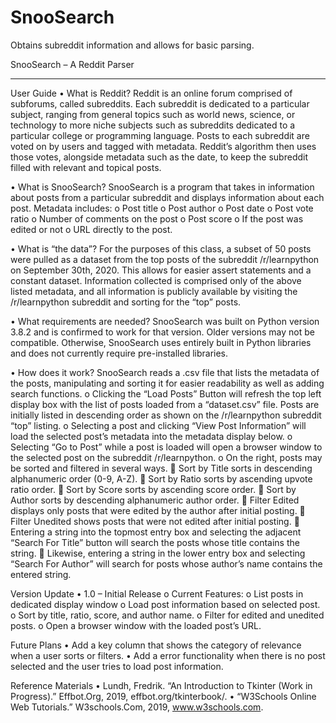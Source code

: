 # SnooSearch
Obtains subreddit information and allows for basic parsing.

SnooSearch – A Reddit Parser
________________________________________
User Guide
•	What is Reddit?
Reddit is an online forum comprised of subforums, called subreddits. Each subreddit is dedicated to a particular subject, ranging from general topics such as world news, science, or technology to more niche subjects such as subreddits dedicated to a particular college or programming language. Posts to each subreddit are voted on by users and tagged with metadata. Reddit’s algorithm then uses those votes, alongside metadata such as the date, to keep the subreddit filled with relevant and topical posts.

•	What is SnooSearch?
SnooSearch is a program that takes in information about posts from a particular subreddit and displays information about each post. Metadata includes:
o	Post title
o	Post author
o	Post date
o	Post vote ratio
o	Number of comments on the post
o	Post score
o	If the post was edited or not
o	URL directly to the post.

•	What is “the data”?
For the purposes of this class, a subset of 50 posts were pulled as a dataset from the top posts of the subreddit /r/learnpython on September 30th, 2020. This allows for easier assert statements and a constant dataset. Information collected is comprised only of the above listed metadata, and all information is publicly available by visiting the /r/learnpython subreddit and sorting for the “top” posts.

•	What requirements are needed?
SnooSearch was built on Python version 3.8.2 and is confirmed to work for that version. Older versions may not be compatible. Otherwise, SnooSearch uses entirely built in Python libraries and does not currently require pre-installed libraries.

•	How does it work?
SnooSearch reads a .csv file that lists the metadata of the posts, manipulating and sorting it for easier readability as well as adding search functions.
o	Clicking the “Load Posts” Button will refresh the top left display box with the list of posts loaded from a “dataset.csv” file. Posts are initially listed in descending order as shown on the /r/learnpython subreddit “top” listing.
o	Selecting a post and clicking “View Post Information” will load the selected post’s metadata into the metadata display below. 
o	Selecting “Go to Post” while a post is loaded will open a browser window to the selected post on the subreddit /r/learnpython.
o	On the right, posts may be sorted and filtered in several ways.
  	Sort by Title sorts in descending alphanumeric order (0-9, A-Z).
  	Sort by Ratio sorts by ascending upvote ratio order.
  	Sort by Score sorts by ascending score order.
  	Sort by Author sorts by descending alphanumeric author order.
  	Filter Edited displays only posts that were edited by the author after initial posting.
  	Filter Unedited shows posts that were not edited after initial posting.
  	Entering a string into the topmost entry box and selecting the adjacent “Search For Title” button will search the posts whose title contains the string.
  	Likewise, entering a string in the lower entry box and selecting “Search For Author” will search for posts whose author’s name contains the entered string.

Version Update
•	1.0 – Initial Release
o	Current Features:
o	List posts in dedicated display window
o	Load post information based on selected post.
o	Sort by title, ratio, score, and author name.
o	Filter for edited and unedited posts.
o	Open a browser window with the loaded post’s URL.
 
Future Plans
•	Add a key column that shows the category of relevance when a user sorts or filters.
•	Add a error functionality when there is no post selected and the user tries to load post information.



Reference Materials
•	Lundh, Fredrik. “An Introduction to Tkinter (Work in Progress).” Effbot.Org, 2019, effbot.org/tkinterbook/.
•	“W3Schools Online Web Tutorials.” W3schools.Com, 2019, www.w3schools.com.
